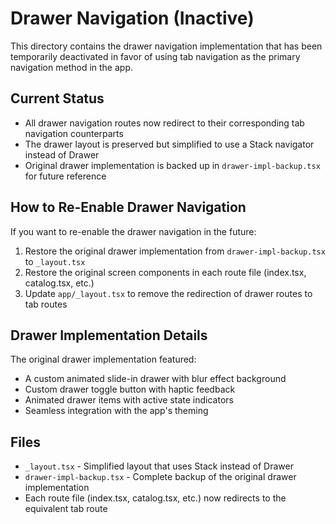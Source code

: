 # Drawer Navigation (Inactive)

This directory contains the drawer navigation implementation that has been temporarily deactivated in favor of using tab navigation as the primary navigation method in the app.

## Current Status

- All drawer navigation routes now redirect to their corresponding tab navigation counterparts
- The drawer layout is preserved but simplified to use a Stack navigator instead of Drawer
- Original drawer implementation is backed up in `drawer-impl-backup.tsx` for future reference

## How to Re-Enable Drawer Navigation

If you want to re-enable the drawer navigation in the future:

1. Restore the original drawer implementation from `drawer-impl-backup.tsx` to `_layout.tsx`
2. Restore the original screen components in each route file (index.tsx, catalog.tsx, etc.)
3. Update `app/_layout.tsx` to remove the redirection of drawer routes to tab routes

## Drawer Implementation Details

The original drawer implementation featured:

- A custom animated slide-in drawer with blur effect background
- Custom drawer toggle button with haptic feedback
- Animated drawer items with active state indicators
- Seamless integration with the app's theming

## Files

- `_layout.tsx` - Simplified layout that uses Stack instead of Drawer
- `drawer-impl-backup.tsx` - Complete backup of the original drawer implementation
- Each route file (index.tsx, catalog.tsx, etc.) now redirects to the equivalent tab route 